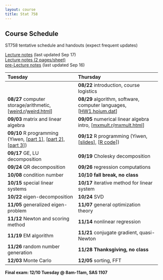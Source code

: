```yaml
---
layout: course
title: Stat 758
---
```


## Course Schedule

ST758 tentative schedule and handouts (expect frequent updates)

[Lecture notes](https://github.ncsu.edu/pages/hzhou3/hzhou3.github.io/teaching/st758-2013fall/ST758-2013-Fall-LecNotes.pdf) (last updated Sep 17)  
[Lecture notes (2 pages/sheet)](https://github.ncsu.edu/pages/hzhou3/hzhou3.github.io/teaching/st758-2013fall/ST758-2013-Fall-LecNotes-ForPrint.pdf)  
[pre-Lecture notes](https://github.ncsu.edu/pages/hzhou3/hzhou3.github.io/teaching/st758-2013fall/ST758-2013-Fall-Pre-LecNotes.pdf) (last updated Sep 16)


| **Tuesday** | **Thursday** |  
|:-----------|:------------|
| | **08/22** introduction, course logistics |
| **08/27** computer storage/arithmetic, \[[weird.r](./weird.r)/[weird.html](./weird.html)\] | **08/29** algorithm, software, computer languages, \[[HW1](./ST758-2013-HW1.pdf),[hoium.dat](./hoium.dat)\] |
| **09/03** matrix and linear algebra | **09/05** numerical linear algebra intro, \[[mxmult.r](./mxmult.r)/[mxmult.html](./mxmult.html)\] |
| **09/10** R programming (Yiwen, \[[part 1](./YiwenZhang_Part1_Introduction.pdf)\], \[[part 2](./YiwenZhang_Part2_Data_Objects.pdf)\], \[[part 3](./YiwenZhang_Part3_R_Functions.pdf)\]) | **09/12** R programming (Yiwen, \[[slides](./YiwenZhang_RProgramming.htm)\], \[[R code](./YiwenZhang_codeThur.R)\]) |
| **09/17** GE, LU decomposition | **09/19** Cholesky decomposition |
| **09/24** QR decomposition | **09/26** regression computations |
| **10/08** condition number | **10/10** **fall break, no class** |
| **10/15** special linear systems | **10/17** iterative method for linear system |
| **10/22** eigen-decomposition | **10/24** SVD |
| **11/05** generalized eigen-problem | **11/07** general optimization theory |
| **11/12** Newton and scoring method | **11/14** nonlinear regression |
| **11/19** EM algorithm | **11/21** conjugate gradient, quasi-Newton |
| **11/26** random number generation | **11/28** **Thanksgiving, no class** |
| **12/03** Monte Carlo | **12/05** sorting, FFT |

**Final exam: 12/10 Tuesday @ 8am-11am, SAS 1107**